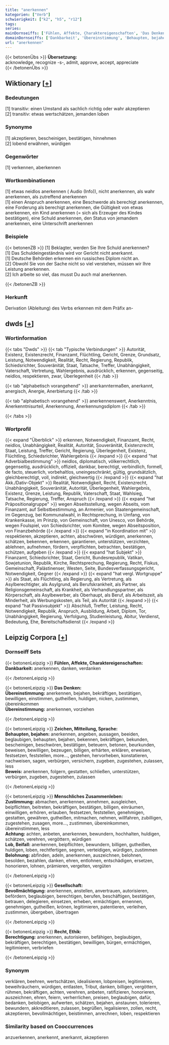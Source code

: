 ```yaml
---
title: "anerkennen"
kategorien: ["Verb"]
schwierigkeit: ["k2", "h5", "r12"]
tags:
series:
mainDornseiffs: ['Fühlen, Affekte, Charaktereigenschaften', 'Das Denken', 'Zeichen, Mitteilung, Sprache', 'Menschliches Zusammenleben', 'Gesellschaft', 'Recht, Ethik']
domainDornseiffs: ['Dankbarkeit', 'Übereinstimmung', 'Behaupten, bejahen', 'Beweis', 'Zustimmung', 'Achtung', 'Lob, Beifall', 'Belohnung', 'Bevollmächtigung', 'Berechtigung']
url: "anerkennen"
---
```


{{< betonenÜbs >}}
**Übersetzung:**  
acknowledge, recognize -s-, admit, approve, accept, appreciate  
{{< /betonenÜbs >}}

## Wiktionary [[+](https://de.wiktionary.org/wiki/anerkennen)]

### Bedeutungen
[1] transitiv: einen Umstand als sachlich richtig oder wahr akzeptieren  
[2] transitiv: etwas wertschätzen, jemanden loben  

### Synonyme
[1] akzeptieren, bescheinigen, bestätigen, hinnehmen  
[2] lobend erwähnen, würdigen  

### Gegenwörter
[1] verkennen, aberkennen  

### Wortkombinationen
[1] etwas neidlos anerkennen ( Audio (Info)), nicht anerkennen, als wahr anerkennen, als zutreffend anerkennen  
[1] einen Anspruch anerkennen, eine Beschwerde als berechigt anerkennen, eine Forderung als berechigt anerkennen, die Gültigkeit von etwas anerkennen, ein Kind anerkennen (= sich als Erzeuger des Kindes bestätigen), eine Schuld anerkennen, den Status von jemandem anerkennen, eine Unterschrift anerkennen  

### Beispiele
{{< betonenZB >}}
[1] Beklagter, werden Sie Ihre Schuld anerkennen?  
[1] Das Schuldeingeständnis wird vor Gericht nicht anerkannt.  
[1] Deutsche Behörden erkennen ein russisches Diplom nicht an.  
[2] Obwohl Sie von der Sache nicht so viel verstehen, müssen wir Ihre Leistung anerkennen.  
[2] Ich arbeite so viel, das musst Du auch mal anerkennen.  

{{< /betonenZB >}}
### Herkunft
Derivation (Ableitung) des Verbs erkennen mit dem Präfix an-  



## dwds [[+](https://www.dwds.de/wb/anerkennen)]

### Wortinformation
{{< tabs "Dwds" >}}
{{< tab "Typische Verbindungen" >}}
Autorität, Existenz, Existenzrecht, Finanzamt, Flüchtling, Gericht, Grenze, Grundsatz, Leistung, Notwendigkeit, Realität, Recht, Regierung, Republik, Schiedsrichter, Souveränität, Staat, Tatsache, Treffer, Unabhängigkeit, Vaterschaft, Vertretung, Wahlergebnis, ausdrücklich, erkennen, gegenseitig, neidlos, respektieren, zwar, Überlegenheit
{{< /tab >}}

{{< tab "alphabetisch vorangehend" >}}
anerkanntermaßen, anerkannt, anergisch, Anergie, Anerbietung
{{< /tab >}}

{{< tab "alphabetisch vorangehend" >}}
anerkennenswert, Anerkenntnis, Anerkenntnisurteil, Anerkennung, Anerkennungsdiplom
{{< /tab >}}

{{< /tabs >}}

### Wortprofil
{{< expand "Überblick" >}} erkennen, Notwendigkeit, Finanzamt, Recht, neidlos, Unabhängigkeit, Realität, Autorität, Souveränität, Existenzrecht, Staat, Leistung, Treffer, Gericht, Regierung, Überlegenheit, Existenz, Flüchtling, Schiedsrichter, Wahlergebnis {{< /expand >}}
{{< expand "hat Adverbialbestimmung" >}} neidlos, diplomatisch, völkerrechtlich, gegenseitig, ausdrücklich, offiziell, dankbar, berechtigt, verbindlich, formell, de facto, steuerlich, vorbehaltlos, uneingeschränkt, gültig, grundsätzlich, gleichberechtigt, voll, indirekt, gleichwertig {{< /expand >}}
{{< expand "hat Akk./Dativ-Objekt" >}} Realität, Notwendigkeit, Recht, Existenzrecht, Unabhängigkeit, Souveränität, Autorität, Überlegenheit, Wahlergebnis, Existenz, Grenze, Leistung, Republik, Vaterschaft, Staat, Wahlsieg, Tatsache, Regierung, Treffer, Anspruch {{< /expand >}}
{{< expand "hat Präpositionalgruppe" >}} wegen Abseitsstellung, wegen Abseits, vom Finanzamt, auf Selbstbestimmung, an Armenier, von Staatengemeinschaft, im Gegenzug, bei Kommunalwahl, in Rechtsprechung, in Umfang, von Krankenkasse, im Prinzip, von Gemeinschaft, von Unesco, von Behörde, wegen Foulspiel, von Schiedsrichter, vom Komitee, wegen Abseitsposition, von Finanzbehörde {{< /expand >}}
{{< expand "in Koordination mit" >}} respektieren, akzeptieren, achten, abschwören, würdigen, anerkennen, schätzen, bekennen, erkennen, garantieren, unterstützen, verzichten, ablehnen, aufnehmen, fördern, verpflichten, betrachten, bestätigen, schützen, aufgeben {{< /expand >}}
{{< expand "hat Subjekt" >}} Finanzamt, Schiedsrichter, Staat, Gericht, Bundesrepublik, Vatikan, Sowjetunion, Republik, Kirche, Rechtsprechung, Regierung, Recht, Fiskus, Gemeinschaft, Palästinenser, Westen, Seite, Bundesverfassungsgericht, Notwendigkeit, Gegner {{< /expand >}}
{{< expand "hat vergl. Wortgruppe" >}} als Staat, als Flüchtling, als Regierung, als Vertretung, als Asylberechtigter, als Asylgrund, als Berufskrankheit, als Partner, als Religionsgemeinschaft, als Krankheit, als Verhandlungspartner, als Körperschaft, als Asylbewerber, als Oberhaupt, als Beruf, als Arbeitszeit, als Minderheit, als Werbungskosten, als Teil, als Autorität {{< /expand >}}
{{< expand "hat Passivsubjekt" >}} Abschluß, Treffer, Leistung, Recht, Notwendigkeit, Republik, Anspruch, Ausbildung, Arbeit, Diplom, Tor, Unabhängigkeit, Regierung, Verfolgung, Studienleistung, Abitur, Verdienst, Bedeutung, Ehe, Bereitschaftsdienst {{< /expand >}}

## Leipzig Corpora [[+](https://corpora.uni-leipzig.de/en/res?word=anerkennen&corpusId=deu_newscrawl-public_2018)]

### Dornseiff Sets
{{< betonenLeipzig >}}
**Fühlen, Affekte, Charaktereigenschaften:**  
**Dankbarkeit:** anerkennen, danken, verdanken  

{{< /betonenLeipzig >}}


{{< betonenLeipzig >}}
**Das Denken:**  
**Übereinstimmung:** anerkennen, bejahen, bekräftigen, bestätigen, bewilligen, einstimmen, gutheißen, huldigen, nicken, zustimmen, übereinkommen  
**Übereinstimmung:** anerkennen, vorziehen  

{{< /betonenLeipzig >}}


{{< betonenLeipzig >}}
**Zeichen, Mitteilung, Sprache:**  
**Behaupten, bejahen:** anerkennen, angeben, aussagen, beeiden, beglaubigen, behaupten, bejahen, bekennen, bekräftigen, bekunden, bescheinigen, beschwören, bestätigen, beteuern, betonen, beurkunden, beweisen, bewilligen, bezeugen, billigen, erhärten, erklären, erweisen, festsetzen, feststellen, more..., gestehen, hervorheben, konstatieren, nachweisen, sagen, verbürgen, versichern, zugeben, zugestehen, zulassen, less  
**Beweis:** anerkennen, folgern, gestatten, schließen, unterstützen, verbürgen, zugeben, zugestehen, zulassen  

{{< /betonenLeipzig >}}


{{< betonenLeipzig >}}
**Menschliches Zusammenleben:**  
**Zustimmung:** abmachen, anerkennen, annehmen, ausgleichen, beipflichten, beitreten, bekräftigen, bestätigen, billigen, einräumen, einwilligen, erhören, erlauben, festsetzen, feststellen, genehmigen, gestatten, gewähren, gutheißen, mitmachen, nehmen, willfahren, zubilligen, zugestehen, zusagen, more..., zustimmen, übereinkommen, übereinstimmen, less  
**Achtung:** achten, anbeten, anerkennen, bewundern, hochhalten, huldigen, schätzen, verehren, vergöttern, würdigen  
**Lob, Beifall:** anerkennen, beipflichten, bewundern, billigen, gutheißen, huldigen, loben, rechtfertigen, segnen, verteidigen, würdigen, zustimmen  
**Belohnung:** abfinden, adeln, anerkennen, auszeichnen, belohnen, besolden, bezahlen, danken, ehren, entlohnen, entschädigen, ersetzen, honorieren, lohnen, prämieren, vergelten, vergüten  

{{< /betonenLeipzig >}}


{{< betonenLeipzig >}}
**Gesellschaft:**  
**Bevollmächtigung:** anerkennen, anstellen, anvertrauen, autorisieren, befördern, beglaubigen, berechtigen, berufen, beschäftigen, bestätigen, betrauen, delegieren, einsetzen, erheben, ermächtigen, ernennen, genehmigen, gutheißen, krönen, legitimieren, patentieren, verleihen, zustimmen, übergeben, übertragen  

{{< /betonenLeipzig >}}


{{< betonenLeipzig >}}
**Recht, Ethik:**  
**Berechtigung:** anerkennen, autorisieren, befähigen, beglaubigen, bekräftigen, berechtigen, bestätigen, bewilligen, bürgen, ermächtigen, legitimieren, verbriefen  

{{< /betonenLeipzig >}}

### Synonym
verklären, beehren, wertschätzen, idealisieren, lobpreisen, legitimieren, beweihräuchern, würdigen, entlasten, Tribut, danken, billigen, vergöttern, rühmen, bekräftigen, achten, verehren, anbeten, ratifizieren, honorieren, auszeichnen, ehren, feiern, verherrlichen, preisen, beglaubigen, dafür, bedanken, belobigen, aufwerten, schätzen, bejahen, anstaunen, tolerieren, bewundern, akkreditieren, zulassen, begrüßen, legalisieren, zollen, recht, akzeptieren, bevollmächtigen, beistimmen, anrechnen, loben, respektieren


### Similarity based on Cooccurrences
anzuerkennen, anerkennt, anerkannt, akzeptieren

